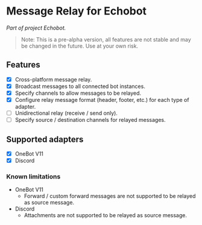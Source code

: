 # Message Relay for Echobot

*Part of project Echobot.*

> Note: This is a pre-alpha version, all features are not stable and may be changed in the future. Use at your own risk.

## Features

- [x] Cross-platform message relay.
- [x] Broadcast messages to all connected bot instances.
- [x] Specify channels to allow messages to be relayed.
- [x] Configure relay message format (header, footer, etc.) for each type of adapter.
- [ ] Unidirectional relay (receive / send only).
- [ ] Specify source / destination channels for relayed messages.

## Supported adapters

- [x] OneBot V11
- [x] Discord

### Known limitations

- OneBot V11
  - Forward / custom forward messages are not supported to be relayed as source message.
- Discord
  - Attachments are not supported to be relayed as source message.
